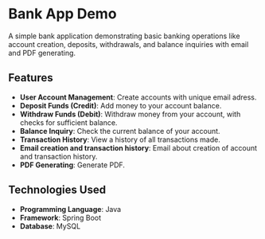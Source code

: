 # Bank App Demo

A simple bank application demonstrating basic banking operations like account creation, deposits, withdrawals, and balance inquiries with email and PDF generating.

## Features

- **User Account Management**: Create accounts with unique email adress.
- **Deposit Funds (Credit)**: Add money to your account balance.
- **Withdraw Funds (Debit)**: Withdraw money from your account, with checks for sufficient balance.
- **Balance Inquiry**: Check the current balance of your account.
- **Transaction History**: View a history of all transactions made.
- **Email creation and transaction history**: Email about creation of account and transaction history.
- **PDF Generating**: Generate PDF.

## Technologies Used

- **Programming Language**: Java 
- **Framework**: Spring Boot
- **Database**: MySQL

